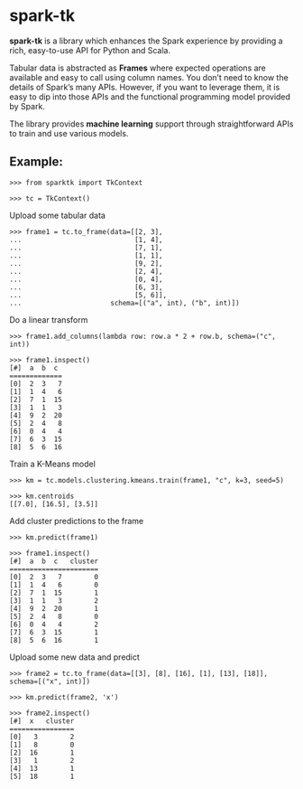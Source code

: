 # spark-tk

**spark-tk** is a library which enhances the Spark experience by providing a rich, easy-to-use API for Python and
Scala.

Tabular data is abstracted as **Frames** where expected operations are available and easy to call using column names.
You don’t need to know the details of Spark’s many APIs.  However, if you want to leverage them, it is easy to dip 
into those APIs and the functional programming model provided by Spark.

The library provides **machine learning** support through straightforward APIs to train and use various models.

## Example:

[//]:# "<skip>"

    >>> from sparktk import TkContext
    
    >>> tc = TkContext()
    
[//]:# "</skip>"

Upload some tabular data
    
    >>> frame1 = tc.to_frame(data=[[2, 3],
    ...                            [1, 4],
    ...                            [7, 1],
    ...                            [1, 1],
    ...                            [9, 2],
    ...                            [2, 4],
    ...                            [0, 4],
    ...                            [6, 3],
    ...                            [5, 6]],
    ...                      schema=[("a", int), ("b", int)])
    
    
Do a linear transform
    
    >>> frame1.add_columns(lambda row: row.a * 2 + row.b, schema=("c", int))
    
    >>> frame1.inspect()
    [#]  a  b  c
    =============
    [0]  2  3   7
    [1]  1  4   6
    [2]  7  1  15
    [3]  1  1   3
    [4]  9  2  20
    [5]  2  4   8
    [6]  0  4   4
    [7]  6  3  15
    [8]  5  6  16

Train a K-Means model

    >>> km = tc.models.clustering.kmeans.train(frame1, "c", k=3, seed=5)
  
    >>> km.centroids
    [[7.0], [16.5], [3.5]]

Add cluster predictions to the frame

    >>> km.predict(frame1)

    >>> frame1.inspect()
    [#]  a  b  c   cluster
    ======================
    [0]  2  3   7        0
    [1]  1  4   6        0
    [2]  7  1  15        1
    [3]  1  1   3        2
    [4]  9  2  20        1
    [5]  2  4   8        0
    [6]  0  4   4        2
    [7]  6  3  15        1
    [8]  5  6  16        1


Upload some new data and predict

    >>> frame2 = tc.to_frame(data=[[3], [8], [16], [1], [13], [18]], schema=[("x", int)])

    >>> km.predict(frame2, 'x')

    >>> frame2.inspect()
    [#]  x   cluster
    ================
    [0]   3        2
    [1]   8        0
    [2]  16        1
    [3]   1        2
    [4]  13        1
    [5]  18        1

